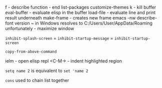 <C-H> f - describe function
<C-X> <C-c> - end
<M-x> list-packages
<M-x> customize-themes
<C-x> k - kill buffer
<M-x> eval-buffer - evaluate elisp in the buffer
<M-x> load-file
<C-j> - evaluate line and print result underneath
<M-x> make-frame - creates new frame
emacs -nw
<M-x> describe-font
<M-x> version
~ in Windows resolves to C:/Users/User/AppData/Roaming unfortunately
<C-Windows-Up> - maximize window

`inhibit-splash-screen` = `inhibit-startup-message` = `inhibit-startup-screen`

`copy-from-above-command`

<M-x> ielm - open elisp repl
<C-M-\> - indent highlighted region

`setq name 2` is equivalent to `set 'name 2`

`cons` used to chain list together
